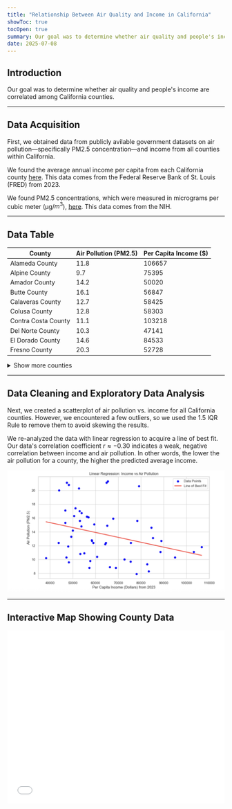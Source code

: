 ```yaml
---
title: "Relationship Between Air Quality and Income in California"
showToc: true
tocOpen: true
summary: Our goal was to determine whether air quality and people's income are correlated among California counties.
date: 2025-07-08
---
```


## Introduction

Our goal was to determine whether air quality and people's income are correlated among California counties.

---
## Data Acquisition


First, we obtained data from publicly avilable government datasets on air pollution—specifically PM2.5 concentration—and income from all counties within California. 

We found the average annual income per capita from each California county [here](https://fred.stlouisfed.org/release/tables?eid=266305&rid=175). This data comes from the Federal Reserve Bank of St. Louis (FRED) from 2023.


We found PM2.5 concentrations, which were measured in micrograms per cubic meter (µg/$m^3$), [here](https://hdpulse.nimhd.nih.gov/data-portal/physical/table?age=001&age_options=ageall_1&demo=234&demo_options=air_pollution_1&physicaltopic=002&physicaltopic_options=physical_2&race=00&race_options=raceall_1&sex=0&sex_options=sexboth_1&statefips=06&statefips_options=area_states). This data comes from the NIH. 

---
## Data Table

| County | Air Pollution (PM2.5) | Per Capita Income ($) |
|--------|------------------------|------------------------|
| Alameda County | 11.8 | 106657 |
| Alpine County | 9.7 | 75395 |
| Amador County | 14.2 | 50020 |
| Butte County | 16.1 | 56847 |
| Calaveras County | 12.7 | 58425 |
| Colusa County | 12.8 | 58303 |
| Contra Costa County | 11.1 | 103218 |
| Del Norte County | 10.3 | 47141 |
| El Dorado County | 14.6 | 84533 |
| Fresno County | 20.3 | 52728 |

<details>
<summary>Show more counties</summary>

| County | Air Pollution (PM2.5) | Per Capita Income ($) |
|--------|------------------------|------------------------|
| Glenn County | 17.0 | 53013 |
| Humboldt County | 8.8 | 57264 |
| Imperial County | 11.9 | 47991 |
| Inyo County | 12.2 | 64246 |
| Kern County | 21.1 | 47350 |
| Kings County | 20.0 | 43994 |
| Lake County | 9.6 | 48198 |
| Lassen County | 12.4 | 43736 |
| Los Angeles County | 15.6 | 78302 |
| Madera County | 17.1 | 46709 |
| Marin County | 8.6 | 180575 |
| Mariposa County | 21.3 | 65423 |
| Mendocino County | 12.4 | 59050 |
| Merced County | 15.3 | 46654 |
| Modoc County | 10.4 | 60674 |
| Mono County | 39.1 | 70699 |
| Monterey County | 8.8 | 68943 |
| Napa County | 10.3 | 94973 |
| Nevada County | 12.4 | 75539 |
| Orange County | 12.7 | 88897 |
| Placer County | 13.1 | 85265 |
| Plumas County | 21.1 | 64856 |
| Riverside County | 14.8 | 53750 |
| Sacramento County | 14.9 | 65104 |
| San Benito County | 8.9 | 66310 |
| San Bernardino County | 17.4 | 51194 |
| San Diego County | 20.6 | 79122 |
| San Francisco County/city | 10.5 | 164807 |
| San Joaquin County | 15.1 | 59361 |
| San Luis Obispo County | 10.0 | 72721 |
| San Mateo County | 9.8 | 172828 |
| Santa Barbara County | 9.3 | 82736 |
| Santa Clara County | 12.5 | 151003 |
| Santa Cruz County | 11.1 | 88581 |
| Shasta County | 9.8 | 57637 |
| Sierra County | 10.8 | 53251 |
| Siskiyou County | 10.9 | 55052 |
| Solano County | 12.4 | 64514 |
| Sonoma County | 8.3 | 83408 |
| Stanislaus County | 15.6 | 53058 |
| Sutter County | 16.7 | 53900 |
| Tehama County | 13.3 | 49265 |
| Trinity County | 10.2 | 38243 |
| Tulare County | 20.8 | 48253 |
| Tuolumne County | 16.2 | 56239 |
| Ventura County | 7.9 | 78091 |
| Yolo County | 15.9 | 67778 |
| Yuba County | 16.3 | 50587 |

</details>

---
## Data Cleaning and Exploratory Data Analysis

Next, we created a scatterplot of air pollution vs. income for all California counties. However, we encountered a few outliers, so we used the 1.5 IQR Rule to remove them to avoid skewing the results. 

We re-analyzed the data with linear regression to acquire a line of best fit. Our data's correlation coefficient $r \approx{-0.30}$ indicates a weak, negative correlation between income and air pollution. In other words, the lower the air pollution for a county, the higher the predicted average income.

![](sctr.png#center)

---
## Interactive Map Showing County Data
<iframe src="/plotly/income_aqi.html" width="100%" height="400px" style="border:none;"></iframe>


